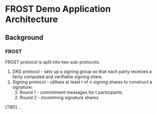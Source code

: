 # FROST Demo Application Architecture

## Background

### FROST

FROST protocol is split into two sub-protocols:

1. DKG protocol - sets up a signing group so that each party receives a fairly computed and verifiable signing share.
2. Signing protocol - utilises at least t of n signing shares to construct a signature:
    1. Round 1 - commitment messages for t participants
    2. Round 2 - incomming signature shares

[TBD] ...
